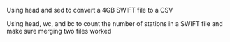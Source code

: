 
Using head and sed to convert a 4GB SWIFT file to a CSV

Using head, wc, and bc to count the number of stations in a SWIFT file and make sure merging two files worked
